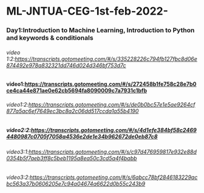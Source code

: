 # ML-JNTUA-CEG-1st-feb-2022-
### Day1:Introduction to Machine Learning, Introduction to Python and keywords & conditionals
###### video 1:2:https://transcripts.gotomeeting.com/#/s/335228226c794fb127fbc8d06e874492e978a832321dd746d024d346bf753d7c
#### video1:https://transcripts.gotomeeting.com/#/s/272458b1fe758c28e7b0ce4ca44e871ae0e62cb5694fa8090009c7a7931c1bfb
###### video1:2:https://transcripts.gotomeeting.com/#/s/de0b0bc57e1e5ae9264cf877a5ac6ef7649ec3bc8a2c06dd517ccda1a55b4190
##### video2:2:https://transcripts.gotomeeting.com/#/s/4d1efe384bf58c24694480987c0705f7058a4536e2de1e34b962672de0eb87c8
###### video3:1:https://transcripts.gotomeeting.com/#/s/c97d476959817e932e88d0354b5f7aeb3ff8c5beb1195a8ea50c3cd5a4f4babb
###### video3:2:https://transcripts.gotomeeting.com/#/s/6abcc78bf2846183229acbc563a37b0606205e7c94a04674a6622d0b55c243b9
